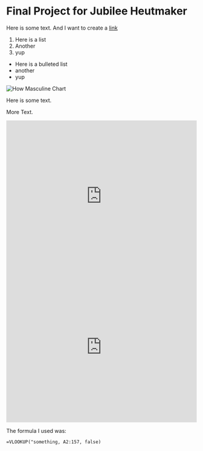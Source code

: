 # Final Project for Jubilee Heutmaker

Here is some text. And I want to create a [link](wikipedia.org)

1. Here is a list
2. Another
3. yup

* Here is a bulleted list
* another
* yup

![How Masculine Chart](https://www.datawrapper.de/_/JhjCj/)

Here is some text.

More Text. 

<iframe title="How masculine or “manly” do you feel?" aria-label="chart" id="datawrapper-chart-JhjCj" src="https://datawrapper.dwcdn.net/JhjCj/2/" scrolling="no" frameborder="0" style="width: 0; min-width: 100% !important; border: none;" height="400"></iframe><script type="text/javascript">!function(){"use strict";window.addEventListener("message",(function(a){if(void 0!==a.data["datawrapper-height"])for(var e in a.data["datawrapper-height"]){var t=document.getElementById("datawrapper-chart-"+e)||document.querySelector("iframe[src*='"+e+"']");t&&(t.style.height=a.data["datawrapper-height"][e]+"px")}}))}();
</script>

<iframe title=" How important is it that others see you as masculine?" aria-label="chart" id="datawrapper-chart-k8G36" src="https://datawrapper.dwcdn.net/k8G36/1/" scrolling="no" frameborder="0" style="width: 0; min-width: 100% !important; border: none;" height="400"></iframe><script type="text/javascript">!function(){"use strict";window.addEventListener("message",(function(a){if(void 0!==a.data["datawrapper-height"])for(var e in a.data["datawrapper-height"]){var t=document.getElementById("datawrapper-chart-"+e)||document.querySelector("iframe[src*='"+e+"']");t&&(t.style.height=a.data["datawrapper-height"][e]+"px")}}))}();
</script>

The formula I used was:

```
=VLOOKUP("something, A2:157, false)
```
